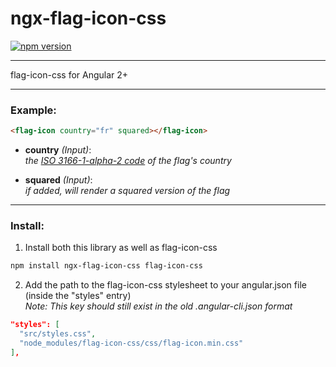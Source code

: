 # ngx-flag-icon-css
[![npm version](https://badge.fury.io/js/ngx-flag-icon-css.svg)](https://www.npmjs.com/package/ngx-flag-icon-css)

---

flag-icon-css for Angular 2+

---

### Example:
```HTML
<flag-icon country="fr" squared></flag-icon>
```

- **country** *(Input)*:  
  *the [ISO 3166-1-alpha-2 code](https://www.iso.org/obp/ui/#search) of the flag's country*

- **squared** *(Input)*:  
  *if added, will render a squared version of the flag*

---

### Install:

1. Install both this library as well as flag-icon-css

```bash
npm install ngx-flag-icon-css flag-icon-css
```

2. Add the path to the flag-icon-css stylesheet to your angular.json file (inside the "styles" entry)  
*Note: This key should still exist in the old .angular-cli.json format*

```json
"styles": [
  "src/styles.css",
  "node_modules/flag-icon-css/css/flag-icon.min.css"
],
```
